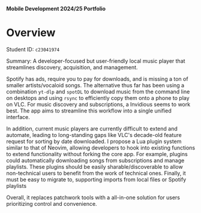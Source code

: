**Mobile Development 2024/25 Portfolio**

# Overview

Student ID: `c23041974`

Summary: A developer-focused but user-friendly local music player that streamlines discovery, acquisition, and management.

Spotify has ads, require you to pay for downloads, and is missing a ton of smaller artists/vocaloid songs. The alternative thus far has been using a combination `yt-dlp` and `spotDL` to download music from the command line on desktops and using `rsync` to efficiently copy them onto a phone to play on VLC. For music discovery and subscriptions, a Invidious seems to work best. The app aims to streamline this workflow into a single unified interface.

In addition, current music players are currently difficult to extend and automate, leading to long-standing gaps like VLC's decade-old feature request for sorting by date downloaded. I propose a Lua plugin system similar to that of Neovim, allowing developers to hook into existing functions to extend functionality without forking the core app. For example, plugins could automatically downloading songs from subscriptions and manage playlists. These plugins should be easily sharable/discoverable to allow non-technical users to benefit from the work of technical ones. Finally, it must be easy to migrate to, supporting imports from local files or Spotify playlists

Overall, it replaces patchwork tools with a all-in-one solution for users prioritizing control and convenience.
